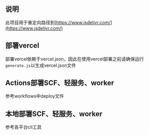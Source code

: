 ## 说明

此项目用于重定向路径到[https://www.jsdelivr.com/](https://www.jsdelivr.com/)

## 部署vercel

部署vercel依赖于vercel.json，因此在使用vercel部署之前请确保运行`generate.js`以生成vercel.json文件

## Actions部署SCF、轻服务、worker

参考workflows中deploy文件



## 本地部署SCF、轻服务、worker

参考各平台cli工具

